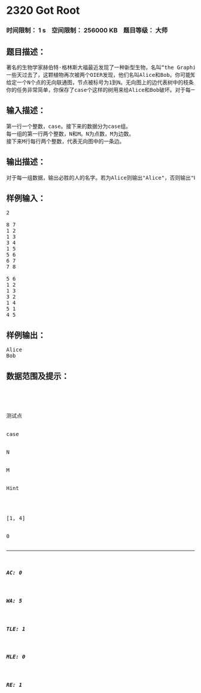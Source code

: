 # 2320 Got Root   
### 时间限制： 1 s&nbsp;&nbsp;&nbsp;&nbsp;空间限制： 256000 KB&nbsp;&nbsp;&nbsp;&nbsp;题目等级： 大师  
## 题目描述：  

<pre>
著名的生物学家赫伯特·格林斯大福最近发现了一种新型生物，名叫“the Graphius Vulgaris”，是一种在斯洛伐克西部Pesinza Baba野生植物栖息地所特有的植物。这颗植物非常奇怪，第一眼看上去就像一个普通的灌木丛，当然，仔细观察的话，你会注意到它的结构比较复杂。当树上的两个枝条彼此接触时，他们可能连为一体。实际上，它们经常这样做，导致了这颗植物非常的密集且反复无常（若赫伯特不是一个生物学家而是一个计算机科学家的话，他可能会发现，当把这颗植物当作图的话，那这颗植物不再是“树”而是一个普通的无向联通图）。
一些天过去了，这颗植物再次被两个OIER发现，他们名叫Alice和Bob。你可能知道他们，因为他们就是用博弈游戏“虐人”而出名的。在发现这颗树之前，他们正在构思一个新的“虐人”游戏。而这颗可怜的树立即成为了这个游戏的平台。
给定一个N个点的无向联通图，节点被标号为1到N。无向图上的边代表树中的枝条，而节点1代表地面。两个玩家轮流进行操作，Alice先手。一次操作包含两个步骤：第一个步骤，玩家从图中选出一条边并在图中删除。第二个步骤，在第一个步骤完成后，将不与点1联通的部分删除。第一个不能进行操作的玩家则视为失败。你可以假设Alice和Bob都执行最优策略。
你的任务非常简单，你保存了case个这样的树用来给Alice和Bob破坏。对于每一颗树，你需要计算谁会赢。在你告诉他们真相之后，它们就没有必要破坏这些树了，这些珍贵的树就被保存下来了。赶快，这些树可是非常珍贵的！
</pre>
  
  
## 输入描述：  

<pre>
第一行一个整数，case。接下来的数据分为case组。
每一组的第一行两个整数，N和M。N为点数，M为边数。
接下来M行每行两个整数，代表无向图中的一条边。
</pre>
  
  
## 输出描述：  

<pre>
对于每一组数据，输出必胜的人的名字。若为Alice则输出"Alice"，否则输出"Bob"。
</pre>
  
  
## 样例输入：  

<pre>
2
 
8 7
1 2
1 3
3 4
1 5
5 6
6 7
7 8
 
5 6
1 2
1 3
3 2
1 4
5 1
4 5
</pre>
  
  
## 样例输出：  

<pre>
Alice
Bob
</pre>
  
  
## 数据范围及提示：  

<pre>




测试点


case


N


M


Hint




[1, 4]


0<case<=100


0<N<=100


M=N-1


保证原图为链




[5, 12]


0<case<=100


0<N<=1000


M=N-1


保证原图为树




[13, 20]


0<case<=100


0<N<=2000


0<M<=20000


 




 
</pre>
  
  
***  

##### AC: 0  
##### WA: 5  
##### TLE: 1  
##### MLE: 0  
##### RE: 1  
